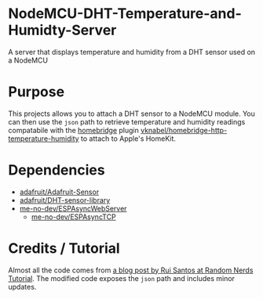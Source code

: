 # NodeMCU-DHT-Temperature-and-Humidty-Server
A server that displays temperature and humidity from a DHT sensor used on a NodeMCU

# Purpose
This projects allows you to attach a DHT sensor to a NodeMCU module. You can then use the `json` path to retrieve temperature and humidity readings compatabile with the [homebridge](https://github.com/homebridge/homebridge) plugin
[vknabel/homebridge-http-temperature-humidity](https://github.com/vknabel/homebridge-http-temperature-humidity) to attach to Apple's HomeKit.

# Dependencies
- [adafruit/Adafruit-Sensor](https://github.com/adafruit/Adafruit_Sensor)
- [adafruit/DHT-sensor-library](https://github.com/adafruit/DHT-sensor-library)
- [me-no-dev/ESPAsyncWebServer](https://github.com/me-no-dev/ESPAsyncWebServer)
  - [me-no-dev/ESPAsyncTCP](https://github.com/me-no-dev/ESPAsyncTCP)

# Credits / Tutorial
Almost all the code comes from [a blog post by Rui Santos at Random Nerds Tutorial](https://randomnerdtutorials.com/esp8266-dht11dht22-temperature-and-humidity-web-server-with-arduino-ide/).
The modified code exposes the `json` path and includes minor updates.
